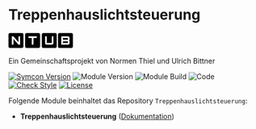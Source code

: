 # Treppenhauslichtsteuerung

[![Image](imgs/ntub_logo.png)](https://github.com/ubittner/)  

Ein Gemeinschaftsprojekt von Normen Thiel und Ulrich Bittner

[![Symcon Version](https://img.shields.io/badge/Symcon_Version-5.2>-red.svg)](https://www.symcon.de/service/dokumentation/entwicklerbereich/sdk-tools/sdk-php/)
![Module Version](https://img.shields.io/badge/Module_Version-1.00-blue.svg)
![Module Build](https://img.shields.io/badge/Module_Build-10-blue.svg)
![Code](https://img.shields.io/badge/Code-PHP-blue.svg)
[![Check Style](https://github.com/ubittner/Treppenhauslichtsteuerung/workflows/Check%20Style/badge.svg)](https://github.com/ubittner/Treppenhauslichtsteuerung/actions)
[![License](https://img.shields.io/badge/License-CC%20BY--NC--SA%204.0-green.svg)](https://creativecommons.org/licenses/by-nc-sa/4.0/)

Folgende Module beinhaltet das Repository `Treppenhauslichtsteuerung`:

- __Treppenhauslichtsteuerung__ ([Dokumentation](Treppenhauslichtsteuerung))
